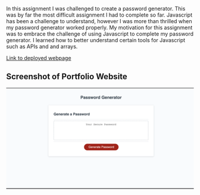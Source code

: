 In this assignment I was challenged to create a password generator. This was by far the most difficult assignment I had to complete so far. Javascript has been a challenge to understand, however I was more than thrilled when my password generator worked properly.  My motivation for this assignment was to embrace the challenge of using Javascript to complete my password generator. I learned how to better understand certain tools for Javascript such as APIs and and arrays.

[Link to deployed webpage](https://temifemi.github.io/PasswordGenerator/)

## Screenshot of Portfolio Website 
![screenshot](assets/Password.png)